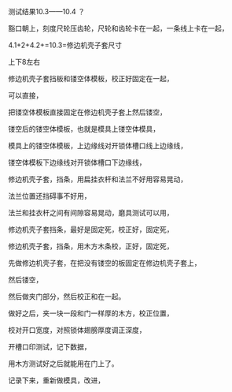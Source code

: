 测试结果10.3——10.4    ？


豁口朝上，刻度尺轮压齿轮，尺轮和齿轮卡在一起，一条线上卡在一起，


4.1+2+4.2+=10.3=修边机壳子套尺寸


上下8左右



修边机壳子套挡板和镂空体模板，校正好固定在一起，

可以直接，

把镂空体模板直接固定在修边机壳子套上然后镂空，


镂空后的镂空体模板，也就是模具上镂空体模具，

模具上的镂空体模板，上边缘线对开锁体槽口线上边缘线，

镂空体模板下边缘线对开锁体槽口下边缘线，



修边机壳子套，挡条，用扁挂衣杆和法兰不好用容易晃动，

法兰位置还挡碍事不好用，

法兰和挂衣杆之间有间隙容易晃动，磨具测试可以用，

修边机壳子套挡条，最好是固定死，校正好，固定死，

修边机壳子套，挡条，用木方木条校，正好，固定死，


先做修边机壳子套，在把没有镂空的板固定在修边机壳子套上，

然后镂空，

然后做夹门部分，然后校正和在一起。



做好之后，夹一块一段和门一样厚的木方，校正位置，

校对开口宽度，对照锁体翅膀厚度调正深度，


开槽口印测试，记下数据，


用木方测试好之后就能用在门上了。


记录下来，重新做模具，改进，















